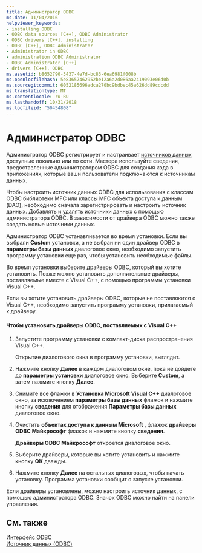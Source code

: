 ```yaml
---
title: Администратор ODBC
ms.date: 11/04/2016
helpviewer_keywords:
- installing ODBC
- ODBC data sources [C++], ODBC Administrator
- ODBC drivers [C++], installing
- ODBC [C++], ODBC Administrator
- Administrator in ODBC
- administration ODBC Administrator
- ODBC Administrator [C++]
- drivers [C++], ODBC
ms.assetid: b8652790-3437-4e7d-bc83-6ea6981f008b
ms.openlocfilehash: 5e83657462952be12a6a2d086aa2419093e06d0b
ms.sourcegitcommit: 6052185696adca270bc9bdbec45a626dd89cdcdd
ms.translationtype: MT
ms.contentlocale: ru-RU
ms.lasthandoff: 10/31/2018
ms.locfileid: "50454808"
---
```

# <a name="odbc-administrator"></a>Администратор ODBC

Администратор ODBC регистрирует и настраивает [источников данных](../../data/odbc/data-source-odbc.md) доступные локально или по сети. Мастера используйте сведения, предоставленные администратором ODBC для создания кода в приложениях, которые ваши пользователи подключаются к источникам данных.

Чтобы настроить источник данных ODBC для использования с классам ODBC библиотеки MFC или классы MFC объекта доступа к данным (DAO), необходимо сначала зарегистрировать и настроить источник данных. Добавлять и удалять источники данных с помощью администратора ODBC. В зависимости от драйвера ODBC можно также создать новые источники данных.

Администратор ODBC устанавливается во время установки. Если вы выбрали **Custom** установки, а не выбран ни один драйвер ODBC в **параметры базы данных** диалоговое окно, необходимо запустить программу установки еще раз, чтобы установить необходимые файлы.

Во время установки выберите драйверы ODBC, который вы хотите установить. Позже можно установить дополнительные драйверы, поставляемые вместе с Visual C++, с помощью программы установки Visual C++.

Если вы хотите установить драйверы ODBC, которые не поставляются с Visual C++, необходимо запустить программу установки, прилагаемый к драйверу.

#### <a name="to-install-odbc-drivers-that-ship-with-visual-c"></a>Чтобы установить драйверы ODBC, поставляемых с Visual C++

1. Запустите программу установки с компакт-диска распространения Visual C++.

   Открытие диалогового окна в программу установки, выглядит.

1. Нажмите кнопку **Далее** в каждом диалоговом окне, пока не дойдете до **параметры установки** диалоговое окно. Выберите **Custom**, а затем нажмите кнопку **Далее**.

1. Снимите все флажки в **Установка Microsoft Visual C++** диалоговое окно, за исключением **параметры базы данных** флажок и нажмите кнопку **сведения** для отображения **Параметры базы данных** диалоговое окно.

1. Очистить **объектах доступа к данным Microsoft** , флажок **драйверы ODBC Майкрософт** флажок и нажмите кнопку **сведения**.

   **Драйверы ODBC Майкрософт** откроется диалоговое окно.

1. Выберите драйверы, которые вы хотите установить и нажмите кнопку **ОК** дважды.

1. Нажмите кнопку **Далее** на остальных диалоговых, чтобы начать установку. Программа установки сообщит о запуске установки.

Если драйверы установлены, можно настроить источник данных, с помощью администратора ODBC. Значок ODBC можно найти на панели управления.

## <a name="see-also"></a>См. также

[Интерфейс ODBC](../../data/odbc/open-database-connectivity-odbc.md)<br/>
[Источник данных (ODBC)](../../data/odbc/data-source-odbc.md)